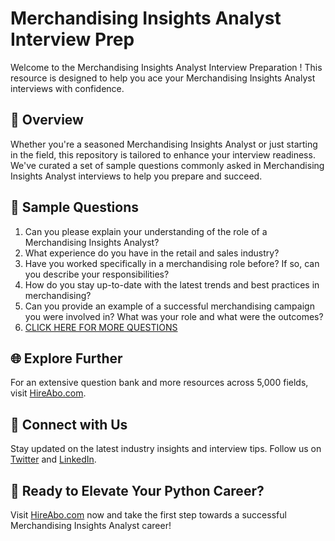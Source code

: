 # Merchandising Insights Analyst Interview Prep

Welcome to the Merchandising Insights Analyst Interview Preparation ! This resource is designed to help you ace your Merchandising Insights Analyst interviews with confidence.

## 🚀 Overview

Whether you're a seasoned Merchandising Insights Analyst or just starting in the field, this repository is tailored to enhance your interview readiness. We've curated a set of sample questions commonly asked in Merchandising Insights Analyst interviews to help you prepare and succeed.

## 📝 Sample Questions

1. Can you please explain your understanding of the role of a Merchandising Insights Analyst?
2. What experience do you have in the retail and sales industry?
3. Have you worked specifically in a merchandising role before? If so, can you describe your responsibilities?
4. How do you stay up-to-date with the latest trends and best practices in merchandising?
5. Can you provide an example of a successful merchandising campaign you were involved in? What was your role and what were the outcomes?
6. [CLICK HERE FOR MORE QUESTIONS](https://hireabo.com/job/22_3_19/Merchandising%20Insights%20Analyst)

## 🌐 Explore Further

For an extensive question bank and more resources across 5,000 fields, visit [HireAbo.com](https://www.hireabo.com).

## 📱 Connect with Us

Stay updated on the latest industry insights and interview tips. Follow us on [Twitter](https://twitter.com/hireabo) and [LinkedIn](https://www.linkedin.com/in/hire-abo-3609972a8/).

## 🚀 Ready to Elevate Your Python Career?

Visit [HireAbo.com](https://www.hireabo.com) now and take the first step towards a successful Merchandising Insights Analyst career!